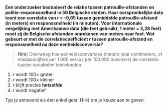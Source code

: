**Een onderzoeker bestudeert de relatie tussen patrouille-afstanden en politie-responssnelheid in 50 Belgische steden. Haar oorspronkelijke data toont een correlatie van r = -0,65 tussen gemiddelde patrouille-afstand (in meters) en responssnelheid (in minuten). Voor internationale vergelijking met Amerikaanse data (die feet gebruikt, 1 meter = 3,28 feet) moet zij de Belgische afstanden omrekenen van meters naar feet. Wat gebeurt er met de correlatiecoëfficiënt r tussen patrouille-afstand en responssnelheid na deze eenheidsconversie?**

> **Hint:** Overweeg hoe eenheidsconversies (meters naar centimeters, of misdaadcijfers per 1.000 versus per 100.000 inwoners) de correlatie tussen variabelen beïnvloeden.

1. r wordt 100× groter
2. r wordt 100× kleiner
3. r blijft precies **hetzelfde**
4. r wordt negatief

Typ je antwoord als één enkel getal (1-4) om je keuze aan te geven.